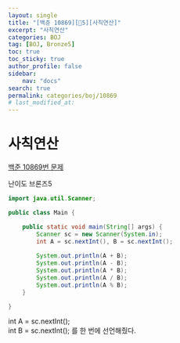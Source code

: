 ```yaml
---
layout:	single
title: "[백준 10869][🤎5][사칙연산]"
excerpt: "사칙연산"
categories: BOJ
tag: [BOJ, Bronze5]
toc: true
toc_sticky: true
author_profile: false
sidebar:
    nav: "docs"
search: true
permalink: categories/boj/10869
# last_modified_at:
---
```


# 사칙연산

<a href="https://www.acmicpc.net/problem/10869">백준 10869번 문제</a>

난이도 브론즈5


```java
import java.util.Scanner;

public class Main {

	public static void main(String[] args) {
		Scanner sc = new Scanner(System.in);
		int A = sc.nextInt(), B = sc.nextInt();
		
		System.out.println(A + B);
		System.out.println(A - B);
		System.out.println(A * B);
		System.out.println(A / B);
		System.out.println(A % B);
	}

}
```

int A = sc.nextInt();  
int B = sc.nextInt(); 를 한 번에 선언해줬다.

